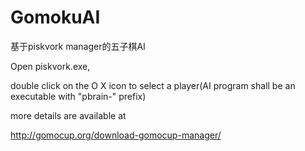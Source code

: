 # GomokuAI
基于piskvork manager的五子棋AI

Open piskvork.exe,

double click on the O X icon to select a player(AI program shall be an executable with "pbrain-" prefix)

more details are available at

http://gomocup.org/download-gomocup-manager/
